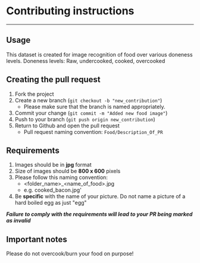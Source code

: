 # Contributing instructions

---
## Usage
This dataset is created for image recognition of food over various doneness levels.
Doneness levels: Raw, undercooked, cooked, overcooked

## Creating the pull request

1. Fork the project
2. Create a new branch (`git checkout -b "new_contribution"`)
      * Please make sure that the branch is named appropriately. 
3. Commit your change (`git commit -m "Added new food image"`)
4. Push to your branch (`git push origin new_contribution`)
5. Return to Github and open the pull request
      * Pull request naming convention: `Food/Description_Of_PR`

## Requirements
1. Images should be in **jpg** format
2. Size of images should be **800 x 600** pixels
3. Please follow this naming convention:
     * <folder_name>_<name_of_food>.jpg
     * e.g. cooked_bacon.jpg'
4. Be **specific** with the name of your picture.
     Do not name a picture of a hard boiled egg as just "egg"

**_Failure to comply with the requirements will lead to your PR being marked as invalid_**

## Important notes
Please do not overcook/burn your food on purpose!
  
  

